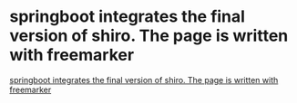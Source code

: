 # springboot integrates the final version of shiro. The page is written with freemarker
[springboot integrates the final version of shiro. The page is written with freemarker](https://aiwithcloud.com/2022/09/16/springboot_integrates_the_final_version_of_shiro-_the_page_is_written_with_freemarker/)